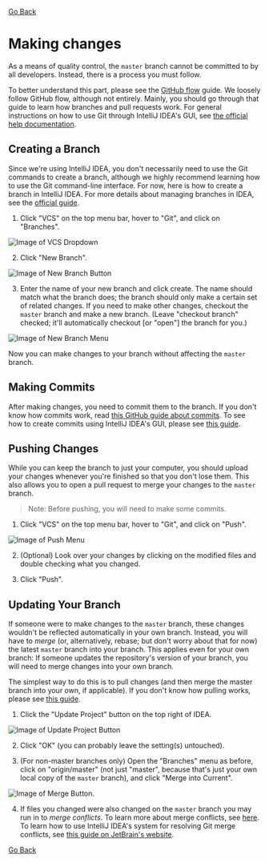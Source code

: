 [Go Back](../README.md)

# Making changes

As a means of quality control, the `master` branch cannot be committed to by
all developers. Instead, there is a process you must follow.

To better understand this part, please see the [GitHub flow](https://guides.github.com/introduction/flow/)
guide. We loosely follow GitHub flow, although not entirely. Mainly, you should go through that
guide to learn how branches and pull requests work. For general instructions
on how to use Git through IntelliJ IDEA's GUI, see [the official help documentation](https://www.jetbrains.com/help/idea/using-git-integration.html).

## Creating a Branch

Since we're using IntelliJ IDEA, you don't necessarily need to use the Git
commands to create a branch, although we highly recommend learning how to use
the Git command-line interface. For now, here is how to create a branch in
IntelliJ IDEA. For more details about managing branches in IDEA, see the
[official guide](https://www.jetbrains.com/help/idea/manage-branches.html).

1. Click "VCS" on the top menu bar, hover to "Git", and click on "Branches".

![Image of VCS Dropdown](https://i.imgur.com/kurLwcM.png)

2. Click "New Branch".

![Image of New Branch Button](https://i.imgur.com/E4yCUHy.png)

3. Enter the name of your new branch and click create. The name should match
what the branch does; the branch should only make a certain set of related
changes. If you need to make other changes, checkout the `master` branch and
make a new branch. (Leave "checkout branch" checked; it'll automatically
checkout [or "open"] the branch for you.)

![Image of New Branch Menu](https://i.imgur.com/2Bj2wY5.png)

Now you can make changes to your branch without affecting the `master` branch.

## Making Commits

After making changes, you need to commit them to the branch. If you don't know
how commits work, read [this GitHub guide about commits](https://github.com/git-guides/git-commit).
To see how to create commits using IntelliJ IDEA's GUI, please see
[this guide](https://www.jetbrains.com/help/idea/commit-and-push-changes.html#commit).

## Pushing Changes

While you can keep the branch to just your computer, you should upload your
changes whenever you're finished so that you don't lose them. This also
allows you to open a pull request to merge your changes to the `master` branch.

> Note: Before pushing, you will need to make some commits.

1. Click "VCS" on the top menu bar, hover to "Git", and click on "Push".

![Image of Push Menu](https://i.imgur.com/YaItr3l.png)

2. (Optional) Look over your changes by clicking on the modified files and
double checking what you changed.

3. Click "Push".

## Updating Your Branch

If someone were to make changes to the `master` branch, these changes wouldn't
be reflected automatically in your own branch. Instead, you will have to
*merge* (or, alternatively, rebase; but don't worry about that for now) the
latest `master` branch into your branch. This applies even for your own branch:
If someone updates the repository's version of your branch, you will need to
merge changes into your own branch.

The simplest way to do this is to pull changes (and then merge the master branch
into your own, if applicable). If you don't know how pulling works, please see
[this guide](https://github.com/git-guides/git-pull).

1. Click the "Update Project" button on the top right of IDEA.

![Image of Update Project Button](https://i.imgur.com/ueXmpun.png)

2. Click "OK" (you can probably leave the setting(s) untouched).

3. (For non-master branches only) Open the "Branches" menu as before, click on
"origin/master" (not just "master", because that's just your own local copy of
the `master` branch), and click "Merge into Current".

![Image of Merge Button](https://i.imgur.com/2Ly7rTp.png).

4. If files you changed were also changed on the `master` branch you may run in
to *merge conflicts*. To learn more about merge conflicts, see
[here](https://docs.github.com/en/free-pro-team@latest/github/collaborating-with-issues-and-pull-requests/about-merge-conflicts).
To learn how to use IntelliJ IDEA's system for resolving Git merge conflicts,
see [this guide on JetBrain's website](https://www.jetbrains.com/help/idea/resolve-conflicts.html).

[Go Back](../README.md)
